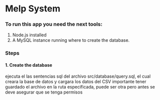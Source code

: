 # Melp System

### To run this app you need the next tools:

1. Node.js installed
2. A MySQL instance running where to create the database.


### Steps

#### 1. Create the database 

ejecuta el las sentencias sql del archivo src/database/query.sql, el cual creara la base de datos y cargara los datos del CSV
importante tener guardado el archivo en la ruta especificada, puede ser otra pero antes se deve asegurar que se tenga permisos

